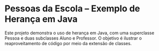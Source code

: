 # Pessoas da Escola – Exemplo de Herança em Java

Este projeto demonstra o uso de herança em Java, com uma superclasse Pessoa e duas subclasses Aluno e Professor. O objetivo é ilustrar o reaproveitamento de código por meio da extensão de classes.
